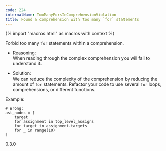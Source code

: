 ```yaml
---
code: 224
internalName: TooManyForsInComprehensionViolation
title: Found a comprehension with too many `for` statements
---
```


{% import "macros.html" as macros with context %}

Forbid too many `for` statements within a comprehension.

  - Reasoning:  
    When reading through the complex comprehension you will fail to
    understand it.

  - Solution:  
    We can reduce the complexity of the comprehension by reducing the
    amount of `for` statements. Refactor your code to use several `for`
    loops, comprehensions, or different functions.

Example:

    # Wrong:
    ast_nodes = [
        target
        for assignment in top_level_assigns
        for target in assignment.targets
        for _ in range(10)
    ]

<div class="versionadded">

0.3.0

</div>